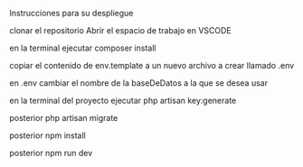 Instrucciones para su despliegue 

clonar el repositorio
Abrir el espacio de trabajo en VSCODE

en la terminal ejecutar composer install

copiar el contenido de env.template a un nuevo archivo a crear llamado .env

en .env cambiar el nombre de la baseDeDatos a la que se desea usar

en la terminal del proyecto ejecutar php artisan key:generate

posterior php artisan migrate

posterior npm install

posterior npm run dev
